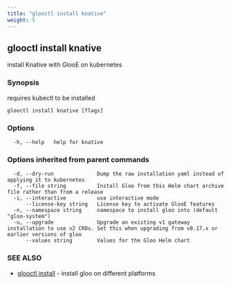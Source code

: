 ```yaml
---
title: "glooctl install knative"
weight: 5
---
```

## glooctl install knative

install Knative with GlooE on kubernetes

### Synopsis

requires kubectl to be installed

```
glooctl install knative [flags]
```

### Options

```
  -h, --help   help for knative
```

### Options inherited from parent commands

```
  -d, --dry-run              Dump the raw installation yaml instead of applying it to kubernetes
  -f, --file string          Install Gloo from this Helm chart archive file rather than from a release
  -i, --interactive          use interactive mode
      --license-key string   License key to activate GlooE features
  -n, --namespace string     namespace to install gloo into (default "gloo-system")
  -u, --upgrade              Upgrade an existing v1 gateway installation to use v2 CRDs. Set this when upgrading from v0.17.x or earlier versions of gloo
      --values string        Values for the Gloo Helm chart
```

### SEE ALSO

* [glooctl install](../glooctl_install)	 - install gloo on different platforms

